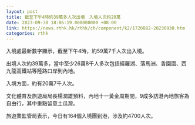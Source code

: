 ```yaml
---
layout: post
title: 截至下午4時約39萬多人次出境　入境人次約20萬
date: 2023-09-30 18:06:19.000000000 +08:00
link: https://news.rthk.hk/rthk/ch/component/k2/1720882-20230930.htm
categories: rthk
---
```


入境處最新數字顯示，截至下午4時，約59萬7千人次出入境。

出境人次約39萬多，當中至少26萬8千人多次包括經羅湖、落馬洲、香園圍、西九龍高鐵站等陸路口岸到內地。

入境方面，約有20萬7千人次。

文化體育及旅遊局局長楊潤雄預料，內地十一黃金周期間，9成多訪港內地旅客為自由行，其中重點留意土瓜灣。

旅遊業監管局表示，今日有164個入境團到港，涉及約4700人次。
